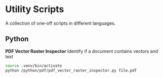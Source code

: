 # Utility Scripts

A collection of one-off scripts in different languages.

## Python

**PDF Vector Raster Inspector**
Identify if a document contains vectors and text

```bash
source .venv/bin/activate
python /python/pdf/pdf_vector_raster_inspector.py file.pdf
```
